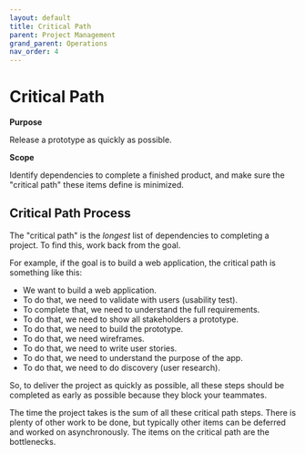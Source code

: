 ```yaml
---
layout: default
title: Critical Path
parent: Project Management
grand_parent: Operations
nav_order: 4
---
```


# Critical Path

**Purpose**

Release a prototype as quickly as possible.

**Scope**

Identify dependencies to complete a finished product, and make sure the "critical path" these items define is minimized.

## Critical Path Process

The "critical path" is the *longest* list of dependencies to completing a project. To find this, work back from the goal.

For example, if the goal is to build a web application, the critical path is something like this:

  - We want to build a web application.
  - To do that, we need to validate with users (usability test).
  - To complete that, we need to understand the full requirements.
  - To do that, we need to show all stakeholders a prototype.
  - To do that, we need to build the prototype.
  - To do that, we need wireframes.
  - To do that, we need to write user stories.
  - To do that, we need to understand the purpose of the app.
  - To do that, we need to do discovery (user research).

So, to deliver the project as quickly as possible, all these steps should be completed as early as possible because they block your teammates. 

The time the project takes is the sum of all these critical path steps. There is plenty of other work to be done, but typically other items can be deferred and worked on asynchronously. The items on the critical path are the bottlenecks.
